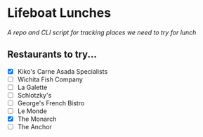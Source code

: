 # Lifeboat Lunches

_A repo and CLI script for tracking places we need to try for lunch_

## Restaurants to try...
- [x] Kiko's Carne Asada Specialists
- [ ] Wichita Fish Company
- [ ] La Galette
- [ ] Schlotzky's
- [ ] George's French Bistro
- [ ] Le Monde
- [x] The Monarch
- [ ] The Anchor
